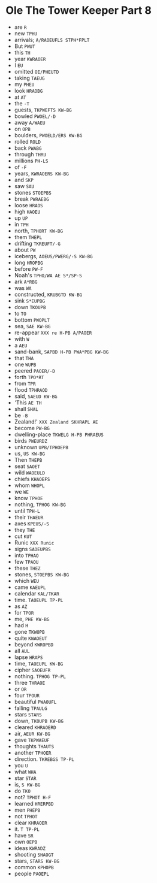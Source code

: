# Ole The Tower Keeper Part 8

* are `R`
* new `TPHU`
* arrivals; `A/RAOEUFLS STPH*FPLT`
* But `PWUT`
* this `TH`
* year `KWRAOER`
* I `EU`
* omitted `OE/PHEUTD`
* taking `TAEUG`
* my `PHEU`
* look `HRAOBG`
* at `AT`
* the `-T`
* guests, `TKPWEFTS KW-BG`
* bowled `PWOEL/-D`
* away `A/WAEU`
* on `OPB`
* boulders, `PWOELD/ERS KW-BG`
* rolled `ROLD`
* back `PWABG`
* through `THRU`
* millions `PH-LS`
* of `-F`
* years, `KWRAOERS KW-BG`
* and `SKP`
* saw `SAU`
* stones `STOEPBS`
* break `PWRAEBG`
* loose `HRAOS`
* high `HAOEU`
* up `UP`
* in `TPH`
* north, `TPHORT KW-BG`
* them `THEPL`
* drifting `TKREUFT/-G`
* about `PW`
* icebergs, `AOEUS/PWERG/-S KW-BG`
* long `HROPBG`
* before `PW-F`
* Noah's `TPHO/WA AE S*/SP-S`
* ark `A*RBG`
* was `WA`
* constructed, `KRUBGTD KW-BG`
* sink `S*EUPBG`
* down `TKOUPB`
* to `TO`
* bottom `PWOPLT`
* sea, `SAE KW-BG`
* re-appear `XXX re H-PB A/PAOER`
* with `W`
* a `AEU`
* sand-bank, `SAPBD H-PB PWA*PBG KW-BG`
* that `THA`
* one `WUPB`
* peered `PAOER/-D`
* forth `TPO*RT`
* from `TPR`
* flood `TPHRAOD`
* said, `SAEUD KW-BG`
* 'This `AE TH`
* shall `SHAL`
* be `-B`
* Zealand!' `XXX Zealand SKHRAPL AE`
* become `PW-BG`
* dwelling-place `TKWELG H-PB PHRAEUS`
* birds `PWEURDZ`
* unknown `UPB/TPHOEPB`
* us, `US KW-BG`
* Then `THEPB`
* seat `SAOET`
* wild `WAOEULD`
* chiefs `KHAOEFS`
* whom `WHOPL`
* we `WE`
* know `TPHOE`
* nothing, `TPHOG KW-BG`
* until `TPH-L`
* their `THAEUR`
* axes `KPEUS/-S`
* they `THE`
* cut `KUT`
* Runic `XXX Runic`
* signs `SAOEUPBS`
* into `TPHAO`
* few `TPAOU`
* these `THEZ`
* stones, `STOEPBS KW-BG`
* which `WEU`
* came `KAEUPL`
* calendar `KAL/TKAR`
* time. `TAOEUPL TP-PL`
* as `AZ`
* for `TPOR`
* me, `PHE KW-BG`
* had `H`
* gone `TKWOPB`
* quite `KWAOEUT`
* beyond `KWROPBD`
* all `AUL`
* lapse `HRAPS`
* time, `TAOEUPL KW-BG`
* cipher `SAOEUFR`
* nothing. `TPHOG TP-PL`
* three `THRAOE`
* or `OR`
* four `TPOUR`
* beautiful `PWAOUFL`
* falling `TPAULG`
* stars `STARS`
* down, `TKOUPB KW-BG`
* cleared `KHRAOERD`
* air, `AEUR KW-BG`
* gave `TKPWAEUF`
* thoughts `THAUTS`
* another `TPHOER`
* direction. `TKREBGS TP-PL`
* you `U`
* what `WHA`
* star `STAR`
* is, `S KW-BG`
* do `TKO`
* not? `TPHOT H-F`
* learned `HRERPBD`
* men `PHEPB`
* not `TPHOT`
* clear `KHRAOER`
* it. `T TP-PL`
* have `SR`
* own `OEPB`
* ideas `KWRADZ`
* shooting `SHAOGT`
* stars, `STARS KW-BG`
* common `KPHOPB`
* people `PAOEPL`
